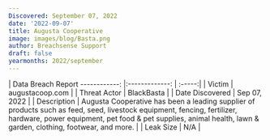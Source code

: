 ```yaml
---
Discovered: September 07, 2022
date: '2022-09-07'
title: Augusta Cooperative
image: images/blog/Basta.png
author: Breachsense Support
draft: false
yearmonths: 2022/september
---
```



| Data Breach Report
------------:     |:-------------:    | :-----:|
| Victim      | augustacoop.com      | 
| Threat Actor      | BlackBasta      | 
| Date Discovered      | Sep 07, 2022      | 
| Description      | Augusta Cooperative has been a leading supplier of products such as feed, seed, livestock equipment, fencing, fertilizer, hardware, power equipment, pet food & pet supplies, animal health, lawn & garden, clothing, footwear, and more.      | 
| Leak Size      | N/A      | 

